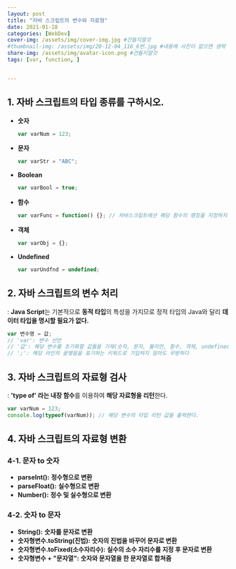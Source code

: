 ```yaml
---
layout: post
title: "자바 스크립트의 변수와 자료형"
date: 2021-01-18
categories: [WebDev]
cover-img: /assets/img/cover-img.jpg #건들지말것
#thumbnail-img: /assets/img/20-12-04_116_6번.jpg #내용에 사진이 없으면 생략
share-img: /assets/img/avatar-icon.png #건들지말것
tags: [var, function, ]


---
```


## 1. 자바 스크립트의 타입 종류를 구하시오.

- **숫자**

  ```javascript
  var varNum = 123;
  ```

- **문자**

  ```javascript
  var varStr = "ABC";
  ```

- **Boolean**

  ```javascript
  var varBool = true;
  ```

- **함수**

  ```javascript
  var varFunc = function() {}; // 자바스크립트에선 해당 함수의 명칭을 지정하지 않은채 기능을 구축하여 호출할 수 있는 기능을 가진다.
  ```

- **객체**

  ```javascript
  var varObj = {};
  ```

- **Undefined**

  ```javascript
  var varUndfnd = undefined;
  ```

## 2. 자바 스크립트의 변수 처리

: **Java Script**는 기본적으로 **동적 타입**의 특성을 가지므로 정적 타입의 Java와 달리 **데이터 타입을 명시할 필요가 없다.**

```javascript
var 변수명 = 값;
// 'var': 변수 선언
// '값': 해당 변수를 초기화할 값들을 기재(숫자, 문자, 불리언, 함수, 객체, undefined)
// ';': 해당 라인의 끝맺음을 표기하는 키워드로 기입하지 않아도 무방하다
```

## 3. 자바 스크립트의 자료형 검사

: **'type of' 라는 내장 함수**를 이용하여 **해당 자료형을 리턴**한다.

```javascript
var varNum = 123;
console.log(typeof(varNum)); // 해당 변수의 타입 리턴 값을 출력한다.
```

## 4. 자바 스크립트의 자료형 변환

### 4-1. 문자 to 숫자

- **parseInt():** **정수형으로 변환**
- **parseFloat():** **실수형으로 변환**
- **Number():** **정수 및 실수형으로 변환**

### 4-2. 숫자 to 문자

- **String():** **숫자를 문자로 변환**
- **숫자형변수.toString(진법):** **숫자의 진법을 바꾸어 문자로 변환**
- **숫자형변수.toFixed(소수자리수):** **실수의 소수 자리수를 지정 후 문자로 변환**
- **숫자형변수 + "문자열":** **숫자와 문자열을 한 문자열로 합쳐줌**